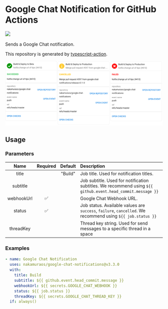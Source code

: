 # Google Chat Notification for GitHub Actions

![](https://github.com/nakamuraos/google-chat-notifications/workflows/Build/badge.svg)

Sends a Google Chat notification.

This repository is generated by [typescript-action](https://github.com/actions/typescript-action).

![Preview](images/preview.png 'Preview')

## Usage

### Parameters

|    Name    | Required | Default | Description                                                                                                 |
| :--------: | :------: | :-----: | :---------------------------------------------------------------------------------------------------------- |
|   title    |          | "Build" | Job title. Used for notification titles.                                                                    |
|  subtitle  |          |         | Job subtitle. Used for notification subtitles. We recommend using `${{ github.event.head_commit.message }}` |
| webhookUrl |    ✅    |         | Google Chat Webhook URL.                                                                                    |
|   status   |    ✅    |         | Job status. Available values are `success`, `failure`, `cancelled`. We recommend using `${{ job.status }}`  |
| threadKey  |          |         | Thread key string. Used for send messages to a specific thread in a space                                   |

### Examples

```yaml
- name: Google Chat Notification
  uses: nakamuraos/google-chat-notifications@v3.3.0
  with:
    title: Build
    subtitle: ${{ github.event.head_commit.message }}
    webhookUrl: ${{ secrets.GOOGLE_CHAT_WEBHOOK }}
    status: ${{ job.status }}
    threadKey: ${{ secrets.GOOGLE_CHAT_THREAD_KEY }}
  if: always()
```
